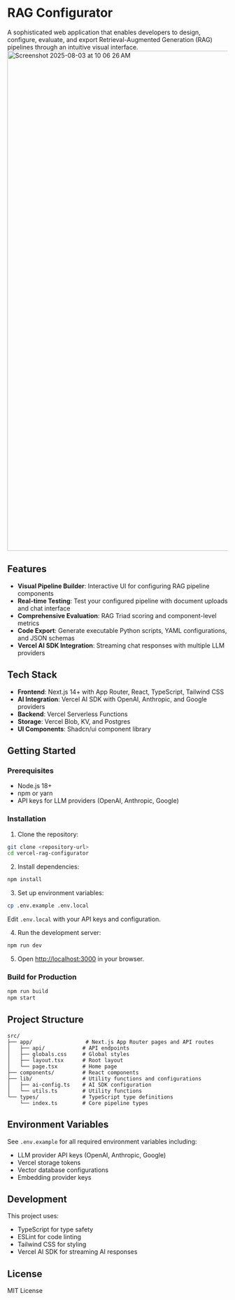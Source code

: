 # RAG Configurator

A sophisticated web application that enables developers to design, configure, evaluate, and export Retrieval-Augmented Generation (RAG) pipelines through an intuitive visual interface.
<img width="1582" height="1144" alt="Screenshot 2025-08-03 at 10 06 26 AM" src="https://github.com/user-attachments/assets/c25506d7-9e99-4911-8107-9e26ec7cf166" />


## Features

- **Visual Pipeline Builder**: Interactive UI for configuring RAG pipeline components
- **Real-time Testing**: Test your configured pipeline with document uploads and chat interface
- **Comprehensive Evaluation**: RAG Triad scoring and component-level metrics
- **Code Export**: Generate executable Python scripts, YAML configurations, and JSON schemas
- **Vercel AI SDK Integration**: Streaming chat responses with multiple LLM providers

## Tech Stack

- **Frontend**: Next.js 14+ with App Router, React, TypeScript, Tailwind CSS
- **AI Integration**: Vercel AI SDK with OpenAI, Anthropic, and Google providers
- **Backend**: Vercel Serverless Functions
- **Storage**: Vercel Blob, KV, and Postgres
- **UI Components**: Shadcn/ui component library

## Getting Started

### Prerequisites

- Node.js 18+ 
- npm or yarn
- API keys for LLM providers (OpenAI, Anthropic, Google)

### Installation

1. Clone the repository:
```bash
git clone <repository-url>
cd vercel-rag-configurator
```

2. Install dependencies:
```bash
npm install
```

3. Set up environment variables:
```bash
cp .env.example .env.local
```

Edit `.env.local` with your API keys and configuration.

4. Run the development server:
```bash
npm run dev
```

5. Open [http://localhost:3000](http://localhost:3000) in your browser.

### Build for Production

```bash
npm run build
npm start
```

## Project Structure

```
src/
├── app/                 # Next.js App Router pages and API routes
│   ├── api/            # API endpoints
│   ├── globals.css     # Global styles
│   ├── layout.tsx      # Root layout
│   └── page.tsx        # Home page
├── components/         # React components
├── lib/                # Utility functions and configurations
│   ├── ai-config.ts    # AI SDK configuration
│   └── utils.ts        # Utility functions
└── types/              # TypeScript type definitions
    └── index.ts        # Core pipeline types
```

## Environment Variables

See `.env.example` for all required environment variables including:

- LLM provider API keys (OpenAI, Anthropic, Google)
- Vercel storage tokens
- Vector database configurations
- Embedding provider keys

## Development

This project uses:
- TypeScript for type safety
- ESLint for code linting
- Tailwind CSS for styling
- Vercel AI SDK for streaming AI responses

## License

MIT License
